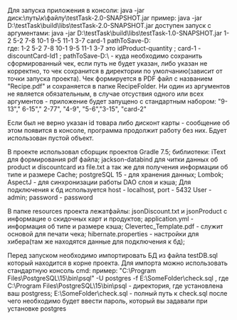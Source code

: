 Для запуска приложения в консоли: java -jar диск:\путь\к\файлу\testTask-2.0-SNAPSHOT.jar
	пример: java -jar D:\testTask\build\libs\testTask-2.0-SNAPSHOT.jar
доступен запуск с аргументами: java -jar D:\testTask\build\libs\testTask-1.0-SNAPSHOT.jar 1-2 5-2 7-8 10-1 9-5 11-1 3-7  card-1 pathToSave-D:\
где: 1-2 5-2 7-8 10-1 9-5 11-1 3-7 это idProduct-quantity ;
	card-1 - discountCard-Id1 ;
	pathToSave-D:\ - куда необходимо сохранить сформированный чек, если путь не будет указан, либо указан не корректно, то чек сохранится в директории по умолчанию(зависит от точки запуска проекта).
Чек формируется в PDF файл с названием "Recipe.pdf" и сохраняется в папке RecipeFolder.
Ни один из аргументов не является обязательным, в случае отсуствия одного или всех аргументов - приложение будет запущено с стандартным набором: "9-13"," 6-15"," 2-77", "4-9", "5-6","3-15", "card-2"

Если был не верно указан id товара либо дисконт карты - сообщение об этом появится в консоле, программа продолжит работу без них. Бдует использован пустой объект.

В проекте использовал сборщик проектов Gradle 7.5; библиотеки: iText для формирования pdf файла; jackson-databind для читки данных об product и discountcard из file.txt а так же для получения информации об типе и размере Cache;
	postgreSQL 15 - для хранения данных; Lombok; AspectJ - для синхронизации работы DAO слоя и кэша; 
Для подключения к бд используется host - localhost, port - 5432
User - admin; password - password 

В папке resources проекта лежатфайлы: jsonDiscount.txt и jsonProduct с информацие о скидочных карт и продуктов; application.yml - информация об типе и размере кэша; Clevertec_Template.pdf - служит основой для печати чека; 
	hibernate.properties - настройки для хибера(там же находятся данные для подключения к бд); 

Перед запуском необходимо импортировать БД из файла testDB.sql который находится в корне проекта. Для импорта можно использовать стандартную консоль cmd: 
пример: "C:\Program Files\PostgreSQL\15\bin\psql" -U postgres -f E:\SomeFolder\check.sql , где C:\Program Files\PostgreSQL\15\bin\psql - директория, где установлена ваш postgress; E:\SomeFolder\check.sql - полный путь к check.sql 
после чего необходимо будет ввести пароль, который вы задавали при установке postgres




 